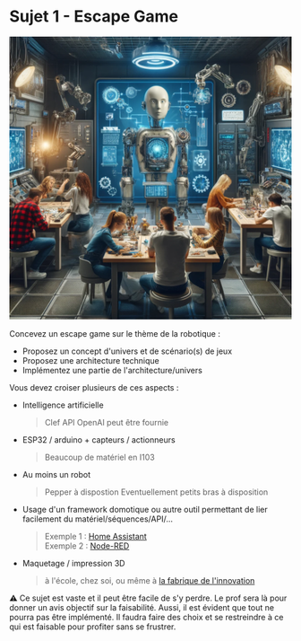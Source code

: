 # Sujet 1 - Escape Game

![](../img/escape_game.png)

Concevez un escape game sur le thème de la robotique :
- Proposez un concept d'univers et de scénario(s) de jeux
- Proposez une architecture technique
- Implémentez une partie de l'architecture/univers

Vous devez croiser plusieurs de ces aspects :
- Intelligence artificielle
    > Clef API OpenAI peut être fournie
- ESP32 / arduino + capteurs / actionneurs
    > Beaucoup de matériel en I103
- Au moins un robot 
    > Pepper à dispostion
    > Eventuellement petits bras à disposition
- Usage d'un framework domotique ou autre outil permettant de lier facilement du matériel/séquences/API/...
    > Exemple 1 : [Home Assistant](https://www.home-assistant.io/)  
    > Exemple 2 : [Node-RED](https://nodered.org/)
- Maquetage / impression 3D  
    > à l'école, chez soi, ou même à [la fabrique de l'innovation](https://fabriqueinnovation.universite-lyon.fr/)
    
:warning: Ce sujet est vaste et il peut être facile de s'y perdre. Le prof sera là pour donner un avis objectif sur la faisabilité. Aussi, il est évident que tout ne pourra pas être implémenté. Il faudra faire des choix et se restreindre à ce qui est faisable pour profiter sans se frustrer.








